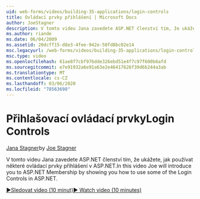 ```yaml
---
uid: web-forms/videos/building-35-applications/login-controls
title: Ovládací prvky přihlášení | Microsoft Docs
author: JoeStagner
description: V tomto videu Jana zavedete ASP.NET členství tím, že ukážete, jak používat některé ovládací prvky přihlášení v ASP.NET.
ms.author: riande
ms.date: 06/04/2009
ms.assetid: 20dcff15-d8e3-4fee-942e-50fd8bc02e14
msc.legacyurl: /web-forms/videos/building-35-applications/login-controls
msc.type: video
ms.openlocfilehash: 61ae8f7cbf976dde326ebd51e4f7c97f600b6afd
ms.sourcegitcommit: e7e91932a6e91a63e2e46417626f39d6b244a3ab
ms.translationtype: MT
ms.contentlocale: cs-CZ
ms.lasthandoff: 03/06/2020
ms.locfileid: "78563698"
---
```

# <a name="login-controls"></a><span data-ttu-id="3754e-103">Přihlašovací ovládací prvky</span><span class="sxs-lookup"><span data-stu-id="3754e-103">Login Controls</span></span>

<span data-ttu-id="3754e-104">[Jana Stagner](https://github.com/JoeStagner)</span><span class="sxs-lookup"><span data-stu-id="3754e-104">by [Joe Stagner](https://github.com/JoeStagner)</span></span>

<span data-ttu-id="3754e-105">V tomto videu Jana zavedete ASP.NET členství tím, že ukážete, jak používat některé ovládací prvky přihlášení v ASP.NET.</span><span class="sxs-lookup"><span data-stu-id="3754e-105">In this video Joe will introduce you to ASP.NET Membership by showing you how to use some of the Login Controls in ASP.NET.</span></span>

[<span data-ttu-id="3754e-106">&#9654;Sledovat video (10 minut)</span><span class="sxs-lookup"><span data-stu-id="3754e-106">&#9654; Watch video (10 minutes)</span></span>](https://channel9.msdn.com/Blogs/ASP-NET-Site-Videos/login-controls)
